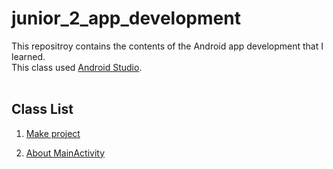 # junior_2_app_development
This repositroy contains the contents of the Android app development that I learned. <br>
This class used [Android Studio](https://developer.android.com/studio?gclid=EAIaIQobChMI_qWrta2F-gIVF66WCh0XiQBYEAAYASAAEgJHV_D_BwE&gclsrc=aw.ds).
<br><br>
## Class List
1. [Make project](https://github.com/ordem-yoo/junior_2_app_development/tree/main/start)

2. [About MainActivity](https://github.com/ordem-yoo/junior_2_app_development/tree/main/activity_example)

